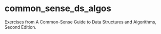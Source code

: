 # common_sense_ds_algos
Exercises from A Common-Sense Guide to Data Structures and Algorithms, Second Edition.
